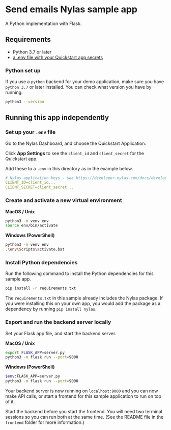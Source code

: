 # Send emails Nylas sample app

A Python implementation with Flask.

## Requirements

- Python 3.7 or later
- [a .env file with your Quickstart app secrets](#set-up-your-env-file)

### Python set up

If you use a `python` backend for your demo application, make sure you have `python 3.7` or later installed. You can check what version you have by running:

```bash
python3 --version
```

## Running this app independently

### Set up your `.env` file

Go to the Nylas Dashboard, and choose the Quickstart Application.

Click **App Settings** to see the `client_id` and `client_secret` for the Quickstart app.

Add these to a `.env` in this directory as in the example below.

```yaml
# Nylas application keys - see https://developer.nylas.com/docs/developer-guide/authentication/authorizing-api-requests/#sdk-authentication
CLIENT_ID=client_id...
CLIENT_SECRET=client_secret...
```

### Create and activate a new virtual environment

**MacOS / Unix**

```bash
python3 -m venv env
source env/bin/activate
```

**Windows (PowerShell)**

```bash
python3 -m venv env
.\env\Scripts\activate.bat
```

### Install Python dependencies

Run the following command to install the Python dependencies for this sample app.

```bash
pip install -r requirements.txt
```

The `requirements.txt` in this sample already includes the Nylas package. If you were installing this on your own app, you would add the package as a dependency by running `pip install nylas`.

### Export and run the backend server locally

Set your Flask app file, and start the backend server.

**MacOS / Unix**

```bash
export FLASK_APP=server.py
python3 -m flask run --port=9000
```

**Windows (PowerShell)**

```bash
$env:FLASK_APP=server.py
python3 -m flask run --port=9000
```

Your backend server is now running on `localhost:9000` and you can now make API calls, or start a frontend for this sample application to run on top of it.

Start the backend before you start the frontend. You will need two terminal sessions so you can run both at the same time. (See the README file in the `frontend` folder for more information.)
